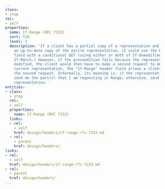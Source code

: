 ```yaml
---
class:
- stop
rel:
- self
properties:
  name: If-Range (RFC 7233)
  sort: 519
  level: 3
  description: 'If a client has a partial copy of a representation and wishes to have
    an up-to-date copy of the entire representation, it could use the Range header
    field with a conditional GET (using either or both of If-Unmodified-Since and
    If-Match.) However, if the precondition fails because the representation has been
    modified, the client would then have to make a second request to obtain the entire
    current representation. The "If-Range" header field allows a client to "short-circuit"
    the second request. Informally, its meaning is: if the representation is unchanged,
    send me the part(s) that I am requesting in Range; otherwise, send me the entire
    representation. '
entities:
- class:
  - stop
  rel:
  - self
  properties:
    name: If-Range (RFC 7233)
  links:
  - rel:
    - self
    href: design/headers/if-range-rfc-7233.md
  - rel:
    - parent
    href: design/headers/
links:
- rel:
  - self
  href: design/headers/if-range-rfc-7233.md
- rel:
  - parent
  href: design/headers/
...
```

